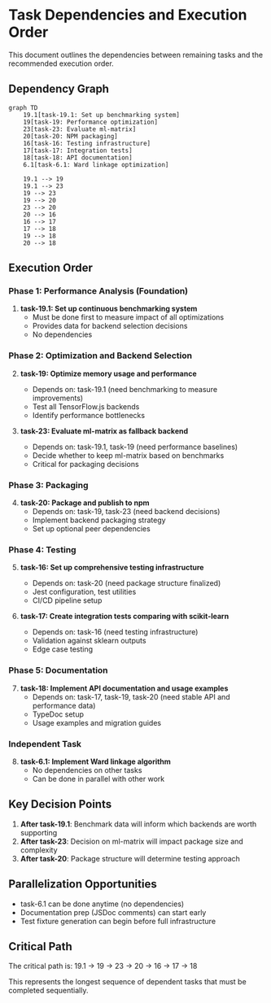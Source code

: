 # Task Dependencies and Execution Order

This document outlines the dependencies between remaining tasks and the recommended execution order.

## Dependency Graph

```mermaid
graph TD
    19.1[task-19.1: Set up benchmarking system]
    19[task-19: Performance optimization]
    23[task-23: Evaluate ml-matrix]
    20[task-20: NPM packaging]
    16[task-16: Testing infrastructure]
    17[task-17: Integration tests]
    18[task-18: API documentation]
    6.1[task-6.1: Ward linkage optimization]

    19.1 --> 19
    19.1 --> 23
    19 --> 23
    19 --> 20
    23 --> 20
    20 --> 16
    16 --> 17
    17 --> 18
    19 --> 18
    20 --> 18
```

## Execution Order

### Phase 1: Performance Analysis (Foundation)

1. **task-19.1: Set up continuous benchmarking system**
   - Must be done first to measure impact of all optimizations
   - Provides data for backend selection decisions
   - No dependencies

### Phase 2: Optimization and Backend Selection

2. **task-19: Optimize memory usage and performance**
   - Depends on: task-19.1 (need benchmarking to measure improvements)
   - Test all TensorFlow.js backends
   - Identify performance bottlenecks

3. **task-23: Evaluate ml-matrix as fallback backend**
   - Depends on: task-19.1, task-19 (need performance baselines)
   - Decide whether to keep ml-matrix based on benchmarks
   - Critical for packaging decisions

### Phase 3: Packaging

4. **task-20: Package and publish to npm**
   - Depends on: task-19, task-23 (need backend decisions)
   - Implement backend packaging strategy
   - Set up optional peer dependencies

### Phase 4: Testing

5. **task-16: Set up comprehensive testing infrastructure**
   - Depends on: task-20 (need package structure finalized)
   - Jest configuration, test utilities
   - CI/CD pipeline setup

6. **task-17: Create integration tests comparing with scikit-learn**
   - Depends on: task-16 (need testing infrastructure)
   - Validation against sklearn outputs
   - Edge case testing

### Phase 5: Documentation

7. **task-18: Implement API documentation and usage examples**
   - Depends on: task-17, task-19, task-20 (need stable API and performance data)
   - TypeDoc setup
   - Usage examples and migration guides

### Independent Task

8. **task-6.1: Implement Ward linkage algorithm**
   - No dependencies on other tasks
   - Can be done in parallel with other work

## Key Decision Points

1. **After task-19.1**: Benchmark data will inform which backends are worth supporting
2. **After task-23**: Decision on ml-matrix will impact package size and complexity
3. **After task-20**: Package structure will determine testing approach

## Parallelization Opportunities

- task-6.1 can be done anytime (no dependencies)
- Documentation prep (JSDoc comments) can start early
- Test fixture generation can begin before full infrastructure

## Critical Path

The critical path is: 19.1 → 19 → 23 → 20 → 16 → 17 → 18

This represents the longest sequence of dependent tasks that must be completed sequentially.
